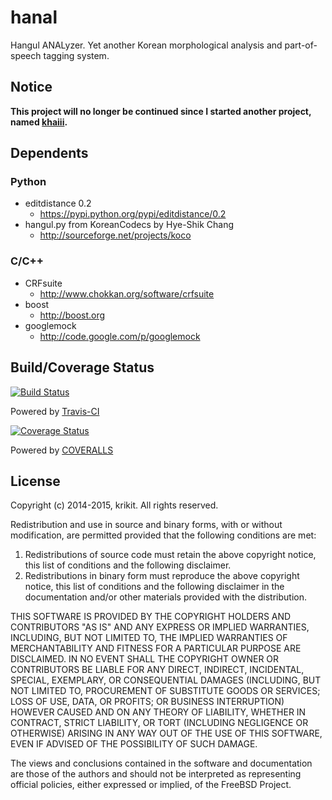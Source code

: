 hanal
=====
Hangul ANALyzer.
Yet another Korean morphological analysis and part-of-speech tagging system.

Notice
------
**This project will no longer be continued since I started another project, named [khaiii](https://github.com/kakao/khaiii).**


Dependents
----------

### Python
* editdistance 0.2
  - https://pypi.python.org/pypi/editdistance/0.2
* hangul.py from KoreanCodecs by Hye-Shik Chang
  - http://sourceforge.net/projects/koco

### C/C++
* CRFsuite
  - http://www.chokkan.org/software/crfsuite
* boost
  - http://boost.org
* googlemock
  - http://code.google.com/p/googlemock


Build/Coverage Status
---------------------
[![Build Status](https://travis-ci.org/krikit/hanal.png)](https://travis-ci.org/krikit/hanal)

Powered by [Travis-CI](https://travis-ci.org)

[![Coverage Status](https://coveralls.io/repos/krikit/hanal/badge.svg?branch=master&service=github)](https://coveralls.io/github/krikit/hanal?branch=master)

Powered by [COVERALLS](https://coveralls.io)


License
-------
Copyright (c) 2014-2015, krikit.
All rights reserved.

Redistribution and use in source and binary forms, with or without
modification, are permitted provided that the following conditions are met:

1. Redistributions of source code must retain the above copyright notice, this
   list of conditions and the following disclaimer. 
2. Redistributions in binary form must reproduce the above copyright notice,
   this list of conditions and the following disclaimer in the documentation
   and/or other materials provided with the distribution.

THIS SOFTWARE IS PROVIDED BY THE COPYRIGHT HOLDERS AND CONTRIBUTORS "AS IS" AND
ANY EXPRESS OR IMPLIED WARRANTIES, INCLUDING, BUT NOT LIMITED TO, THE IMPLIED
WARRANTIES OF MERCHANTABILITY AND FITNESS FOR A PARTICULAR PURPOSE ARE
DISCLAIMED. IN NO EVENT SHALL THE COPYRIGHT OWNER OR CONTRIBUTORS BE LIABLE FOR
ANY DIRECT, INDIRECT, INCIDENTAL, SPECIAL, EXEMPLARY, OR CONSEQUENTIAL DAMAGES
(INCLUDING, BUT NOT LIMITED TO, PROCUREMENT OF SUBSTITUTE GOODS OR SERVICES;
LOSS OF USE, DATA, OR PROFITS; OR BUSINESS INTERRUPTION) HOWEVER CAUSED AND
ON ANY THEORY OF LIABILITY, WHETHER IN CONTRACT, STRICT LIABILITY, OR TORT
(INCLUDING NEGLIGENCE OR OTHERWISE) ARISING IN ANY WAY OUT OF THE USE OF THIS
SOFTWARE, EVEN IF ADVISED OF THE POSSIBILITY OF SUCH DAMAGE.

The views and conclusions contained in the software and documentation are those
of the authors and should not be interpreted as representing official policies, 
either expressed or implied, of the FreeBSD Project.
